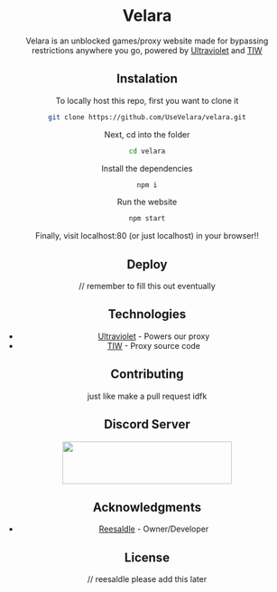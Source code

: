 <div align="center">

# Velara

Velara is an unblocked games/proxy website made for bypassing restrictions anywhere you go, powered by [Ultraviolet](https://github.com/titaniumnetwork-dev/Ultraviolet) and [TIW](https://github.com/KwazyMotoo/TIW-Static)

## Instalation

To locally host this repo, first you want to clone it

```bash
git clone https://github.com/UseVelara/velara.git
```

Next, cd into the folder

```bash
cd velara
```

Install the dependencies

```bash
npm i
```

Run the website

```bash
npm start
```

Finally, visit localhost:80 (or just localhost) in your browser!!

## Deploy

// remember to fill this out eventually

## Technologies

- [Ultraviolet](https://github.com/titaniumnetwork-dev/Ultraviolet) - Powers our proxy
- [TIW](https://github.com/KwazyMotoo/TIW-Static) - Proxy source code

## Contributing

just like make a pull request idfk

## Discord Server

[<img src="https://files.catbox.moe/y2tnep.png" width="300px" height="75px">](https://discord.gg/velara)

## Acknowledgments

- [Reesaldle](https://github.com/reesaldle-dev) - Owner/Developer

## License

// reesaldle please add this later

<div align="center">
